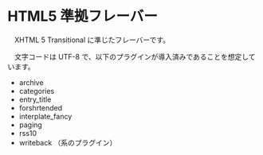 # HTML5 準拠フレーバー

　XHTML 5 Transitional に準じたフレーバーです。

　文字コードは UTF-8 で、以下のプラグインが導入済みであることを想定しています。

* archive
* categories
* entry_title
* forshrtended
* interplate_fancy
* paging
* rss10
* writeback （系のプラグイン）
